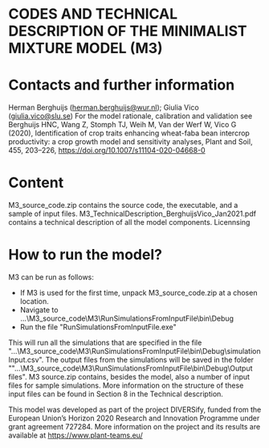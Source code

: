 # CODES AND TECHNICAL DESCRIPTION OF THE MINIMALIST MIXTURE MODEL (M3)

# Contacts and further information
Herman Berghuijs (herman.berghuijs@wur.nl); Giulia Vico (giulia.vico@slu.se)
For the model rationale, calibration and validation see
Berghuijs HNC, Wang Z, Stomph TJ, Weih M, Van der Werf W, Vico G (2020), Identification of crop traits enhancing wheat-faba bean intercrop productivity: a crop growth model and sensitivity analyses, Plant and Soil, 455, 203–226, https://doi.org/10.1007/s11104-020-04668-0

# Content

M3_source_code.zip contains the source code, the executable, and a sample of input files.
M3_TechnicalDescription_BerghuijsVico_Jan2021.pdf contains a technical description of all the model components.
Licennsing

# How to run the model?

M3 can be run as follows:
- If M3 is used for the first time, unpack M3_source_code.zip at a chosen location.
- Navigate to ...\M3_source_code\M3\RunSimulationsFromInputFile\bin\Debug
- Run the file "RunSimulationsFromInputFile.exe" 

This will run all the simulations that are specified in the file "...\M3_source_code\M3\RunSimulationsFromInputFile\bin\Debug\simulationInput.csv". The output files from the simulations will be saved in the folder  ""...\M3_source_code\M3\RunSimulationsFromInputFile\bin\Debug\Output files".
M3 source.zip contains, besides the model, also a number of input files for sample simulations. More information on the structure of these input files can be found in Section 8 in the Technical description.


This model was developed as part of the project DIVERSify, funded from the European Union’s Horizon 2020 Research and Innovation Programme under grant agreement 727284.
More information on the project and its results are available at https://www.plant-teams.eu/
